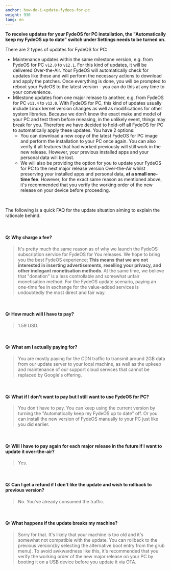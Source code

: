 ```yaml
---
anchor: how-do-i-update-fydeos-for-pc
weight: 930
lang: en
---
```


**To receive updates for your FydeOS for PC installation, the "Automatically keep my FydeOS up to date" switch under Settings needs to be turned on.**

There are 2 types of updates for FydeOS for PC:

 - Maintenance updates within the same milestone version, e.g. from FydeOS for PC `v12.0` to `v12.1`. For this kind of updates, it will be delivered Over-the-Air. Your FydeOS will automatically check for updates like these and will perform the necessary actions to download and apply the patches. Once everything is done, you will be prompted to reboot your FydeOS to the latest version - you can do this at any time to your convenience.
 - Milestone updates from one major release to another, e.g. from FydeOS for PC `v11.4` to `v12.0`. With FydeOS for PC, this kind of updates usually include Linux kernel version changes as well as modifications for other system libraries. Because we don't know the exact make and model of your PC and test them before releasing, in the unlikely event, things may break for you. Therefore we have decided to hold-off all FydeOS for PC to automatically apply these updates. You have 2 options:
    - You can download a new copy of the latest FydeOS for PC image and perform the installation to your PC once again. You can also verify if all features that had worked previously will still work in the new release. However, your previous installed apps and your personal data will be lost.
    - We will also be providing the option for you to update your FydeOS for PC to the next major release version Over-the-Air whilst preserving your installed apps and personal data, **at a small one-time fee**. However, for the exact same reason as mentioned above, it's recommended that you verify the working order of the new release on your device before proceeding.

<br>

The following is a quick FAQ for the update situation aiming to explain the rationale behind.

<br>

#### Q: Why charge a fee?
> It's pretty much the same reason as of why we launch the FydeOS subscription service for FydeOS for You releases. We hope to bring you the best FydeOS experience; **This means that we are not interested in inserting advertisements, reselling your privacy, and other inelegant monetisation methods**. At the same time, we believe that "donation" is a less controllable and somewhat unfair monetisation method. For the FydeOS update scenario, paying an one-time fee in exchange for the value-added services is undoubtedly the most direct and fair way.

<br>


#### Q: How much will I have to pay?
> 1.59 USD.

<br>

#### Q: What am I actually paying for?
> You are mostly paying for the CDN traffic to transmit around 2GB data from our update server to your local machine, as well as the upkeep and maintenance of our support cloud services that cannot be replaced by Google's offering.

<br>

#### Q: What if I don't want to pay but I still want to use FydeOS for PC?
> You don't have to pay. You can keep using the current version by turning the "Automatically keep my FydeOS up to date" off. Or you can install the new version of FydeOS manually to your PC just like you did earlier.

<br>

#### Q: Will I have to pay again for each major release in the future if I want to update it over-the-air?
> Yes.

<br>

#### Q: Can I get a refund if I don't like the update and wish to rollback to previous version?
> No. You've already consumed the traffic.

<br>

#### Q: What happens if the update breaks my machine?
> Sorry for that. It's likely that your machine is too old and it's somewhat not compatible with the update. You can rollback to the previous version(by selecting the alternative boot entry from the grub menu). 
> To avoid awkwardness like this, it's recommended that you verify the working order of the new major release on your PC by booting it on a USB device before you update it via OTA.
